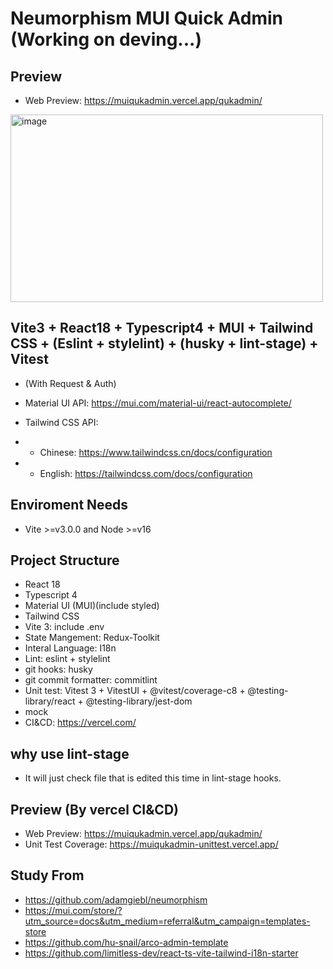 # Neumorphism MUI Quick Admin (Working on deving...)

## Preview

* Web Preview: https://muiqukadmin.vercel.app/qukadmin/
<img src="https://for-assets.vercel.app/NMUIqukAdmin/login.png" alt="image" width="500px" height="300px" />

## Vite3 + React18 + Typescript4 + MUI + Tailwind CSS + (Eslint + stylelint) + (husky + lint-stage) + Vitest
* (With Request & Auth)

* Material UI API: https://mui.com/material-ui/react-autocomplete/
* Tailwind CSS API:
* * Chinese: https://www.tailwindcss.cn/docs/configuration
* * English: https://tailwindcss.com/docs/configuration

## Enviroment Needs

* Vite >=v3.0.0 and Node >=v16

## Project Structure

* React 18
* Typescript 4
* Material UI (MUI)(include styled)
* Tailwind CSS
* Vite 3: include .env
* State Mangement: Redux-Toolkit
* Interal Language: I18n
* Lint: eslint + stylelint
* git hooks: husky
* git commit formatter: commitlint
* Unit test: Vitest 3 + VitestUI + @vitest/coverage-c8 + @testing-library/react + @testing-library/jest-dom
* mock
* CI&CD: https://vercel.com/


## why use lint-stage
* It will just check file that is edited this time in lint-stage hooks.

## Preview (By vercel CI&CD)
* Web Preview: https://muiqukadmin.vercel.app/qukadmin/
* Unit Test Coverage: https://muiqukadmin-unittest.vercel.app/

## Study From
* https://github.com/adamgiebl/neumorphism
* https://mui.com/store/?utm_source=docs&utm_medium=referral&utm_campaign=templates-store
* https://github.com/hu-snail/arco-admin-template
* https://github.com/limitless-dev/react-ts-vite-tailwind-i18n-starter

